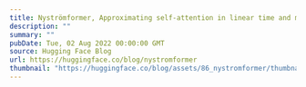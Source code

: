 ```yaml
---
title: Nyströmformer, Approximating self-attention in linear time and memory via the Nyström method
description: ""
summary: ""
pubDate: Tue, 02 Aug 2022 00:00:00 GMT
source: Hugging Face Blog
url: https://huggingface.co/blog/nystromformer
thumbnail: "https://huggingface.co/blog/assets/86_nystromformer/thumbnail.png"
---
```


